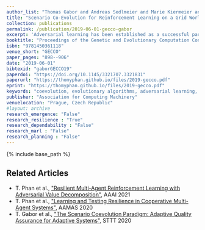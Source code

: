 ```yaml
---
author_list: "Thomas Gabor and Andreas Sedlmeier and Marie Kiermeier and Thomy Phan and Marcel Henrich and Monika Pichlmair and Bernhard Kempter and Cornel Klein and Horst Sauer and Reiner Schmid and Jan Wieghardt"
title: "Scenario Co-Evolution for Reinforcement Learning on a Grid World Smart Factory Domain"
collection: publications
permalink: /publication/2019-06-01-gecco-gabor
excerpt: 'Adversarial learning has been established as a successful paradigm in reinforcement learning. We propose a hybrid adversarial learner where a reinforcement learning agent tries to solve a problem while an evolutionary algorithm tries to find problem instances that are hard to solve for the current expertise of the agent, causing the intelligent agent to co-evolve with a set of test instances or scenarios. We apply this setup, called scenario co-evolution, to a simulated smart factory problem that combines task scheduling with navigation of a grid world. We show that the so trained agent outperforms conventional reinforcement learning. We also show that the scenarios evolved this way can provide useful test cases for the evaluation of any (however trained) agent.'
booktitle: "Proceedings of the Genetic and Evolutionary Computation Conference"
isbn: "9781450361118"
venue_short: "GECCO"
paper_pages: "898--906"
date: "2019-06-01"
bibtexid: "gaborGECCO19"
paperdoi: "https://doi.org/10.1145/3321707.3321831"
paperurl: "https://thomyphan.github.io/files/2019-gecco.pdf"
eprint: "https://thomyphan.github.io/files/2019-gecco.pdf"
keywords: "coevolution, evolutionary algorithms, adversarial learning, reinforcement learning, automatic test generation"
publisher: "Association for Computing Machinery"
venuelocation: "Prague, Czech Republic"
#layout: archive
research_emergence: "False"
research_resilience : "True"
research_dependability : "False"
research_marl : "False"
research_planning : "False"
---
```


{% include base_path %}

## Related Articles
- T. Phan et al., ["Resilient Multi-Agent Reinforcement Learning with Adversarial Value Decomposition"](https://thomyphan.github.io/publication/2021-02-01-aaai-phan), AAAI 2021
- T. Phan et al., ["Learning and Testing Resilience in Cooperative Multi-Agent Systems"](https://thomyphan.github.io/publication/2020-05-01-aamas-phan), AAMAS 2020
- T. Gabor et al., ["The Scenario Coevolution Paradigm: Adaptive Quality Assurance for Adaptive Systems"](https://thomyphan.github.io/publication/2020-01-01-sttt-gabor), STTT 2020